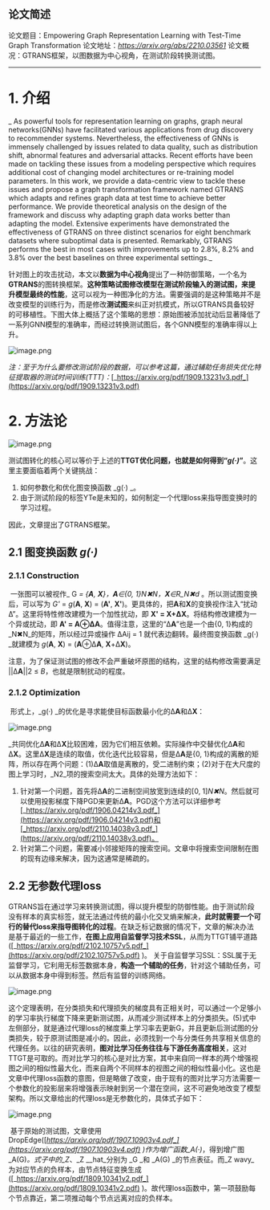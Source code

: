 ## 论文简述

论文题目：Empowering Graph Representation Learning with Test-Time Graph Transformation
论文地址：*https://arxiv.org/abs/2210.03561*
论文概况：GTRANS框架，以图数据为中心视角，在测试阶段转换测试图。

------

# 1. 介绍

_	As powerful tools for representation learning on graphs, graph neural networks(GNNs) have facilitated various applications from drug discovery to recommender systems. Nevertheless, the effectiveness of GNNs is immensely challenged by issues related to data quality, such as distribution shift, abnormal features and adversarial attacks. Recent efforts have been made on tackling these issues from a modeling perspective which requires additional cost of changing model architectures or re-training model parameters. In this work, we provide a data-centric view to tackle these issues and propose a graph transformation framework named GTRANS which adapts and refines graph data at test time to achieve better performance. We provide theoretical analysis on the design of the framework and discuss why adapting graph data works better than adapting the model. Extensive experiments have demonstrated the effectiveness of GTRANS on three distinct scenarios for eight benchmark datasets where suboptimal data is presented. Remarkably, GTRANS performs the best in most cases with improvements up to 2.8%, 8.2% and 3.8% over the best baselines on three experimental settings._

​	针对图上的攻击扰动，本文以**数据为中心视角**提出了一种防御策略，一个名为**GTRANS**的图转换框架。**这种策略试图修改模型在测试阶段输入的测试图，来提升模型最终的性能**，这可以视为一种图净化的方法。需要强调的是这种策略并不是改变模型的训练行为，而是修改**测试图**来纠正对抗模式，所以GTRANS具备较好的可移植性。下图大体上概括了这个策略的思想：原始图被添加扰动后显著降低了一系列GNN模型的准确率，而经过转换测试图后，各个GNN模型的准确率得以上升。

![image.png](https://cdn.nlark.com/yuque/0/2023/png/2381046/1673071822191-001dc347-e601-4521-a84b-b8e7cf807768.png#averageHue=%23f2f1f0&clientId=u30db8e3e-d650-4&from=paste&height=157&id=u2fafb5a3&originHeight=163&originWidth=699&originalType=binary&ratio=1&rotation=0&showTitle=false&size=49307&status=done&style=none&taskId=u3dbc845f-b903-4594-ad3a-ac8c0c53e71&title=&width=674.3636474609375)

_注：至于为什么要修改测试阶段的数据，可以参考这篇，通过辅助任务损失优化特征提取器的测试时间训练(TTT)：_[_https://arxiv.org/pdf/1909.13231v3.pdf_](https://arxiv.org/pdf/1909.13231v3.pdf)

# 2. 方法论
![image.png](https://cdn.nlark.com/yuque/0/2023/png/2381046/1673073418944-61c7dd69-fdd2-4d6a-860d-8d39abdfff2b.png#averageHue=%23eeeeee&clientId=u7ed7817f-be05-4&from=paste&height=165&id=uaa5792c1&originHeight=221&originWidth=865&originalType=binary&ratio=1&rotation=0&showTitle=false&size=76070&status=done&style=none&taskId=u24d3f3e6-0597-44f6-89bc-4315af45d17&title=&width=644)

测试图转化的核心可以等价于上述的**TTGT优化问题，也就是如何得到“_g(·)_”**。这里主要面临着两个关键挑战：

1. 如何参数化和优化图变换函数 _g(·) _。
2. 由于测试阶段的标签YTe是未知的，如何制定一个代理loss来指导图变换时的学习过程。

因此，文章提出了GTRANS框架。
## 2.1 图变换函数 _g(·)_
### 2.1.1 Construction
​		一张图可以被视作_ G _= {**A**, **X**}，**A**∈{0, 1}_N✖N_，**X**∈R_N✖d_ 。所以测试图变换后，可以写为 _G'_  = _g_(**A**, **X**) = (**A'**, **X'**)。更具体的，把**A**和**X**的变换视作注入“扰动Δ”。这里将特性修改建模为一个加性扰动，即 **X' **= **X**+Δ**X**。将结构修改建模为一个异或扰动，即 **A' **= **A**⊕Δ**A**。值得注意，这里的“Δ**A**”也是一个由{0, 1}构成的_N✖N_的矩阵，所以经过异或操作 ΔAij = 1 就代表边翻转。最终图变换函数 _g(·) _就建模为 _g_(**A**, **X**) = (**A**⊕Δ**A**, **X**+Δ**X**)。

​		注意，为了保证测试图的修改不会严重破坏原图的结构，这里的结构修改需要满足 ||Δ**A**||2 ≤ _B_，也就是限制扰动的程度。

### 2.1.2 Optimization
​		形式上，_g(·) _的优化是寻求能使目标函数最小化的Δ**A**和Δ**X**：

![image.png](https://cdn.nlark.com/yuque/0/2023/png/2381046/1673077098609-63534073-0ab8-4719-a42a-9554b7db30e0.png#averageHue=%23efefef&clientId=uedbc75e5-653a-4&from=paste&height=36&id=ue6566c39&originHeight=46&originWidth=701&originalType=binary&ratio=1&rotation=0&showTitle=false&size=9531&status=done&style=none&taskId=ubf7472b4-43de-4bb6-bfaa-e5f28594201&title=&width=554)

​		_共同优化Δ**A**和Δ**X**比较困难，因为它们相互依赖。实际操作中交替优化Δ**A**和Δ**X**。这里Δ**X**是连续的取值，优化迭代比较容易，但是Δ**A**是{0, 1}构成的离散的矩阵，所以存在两个问题：(1)Δ**A**取值是离散的，受二进制约束；(2)对于在大尺度的图上学习时，_N2_项的搜索空间太大。具体的处理方法如下：

   1. 针对第一个问题，首先将Δ**A**的二进制空间放宽到连续的[0, 1]_N✖N_。然后就可以使用投影梯度下降PGD来更新Δ**A**。PGD这个方法可以详细参考[_https://arxiv.org/pdf/1906.04214v3.pdf_](https://arxiv.org/pdf/1906.04214v3.pdf)和[_https://arxiv.org/pdf/2110.14038v3.pdf_](https://arxiv.org/pdf/2110.14038v3.pdf)。
   2. 针对第二个问题，需要减小邻接矩阵的搜索空间。文章中将搜索空间限制在图的现有边缘来解决，因为这通常是稀疏的。
## 2.2 无参数代理loss
​		GTRANS旨在通过学习来转换测试图，得以提升模型的防御性能。由于测试阶段没有样本的真实标签，就无法通过传统的最小化交叉熵来解决，**此时就需要一个可行的替代loss来指导图转化的过程**。在缺乏标记数据的情况下，文章的解决办法是基于最近的一些工作，**在图上应用自监督学习技术SSL**，从而为TTGT铺平道路([_https://arxiv.org/pdf/2102.10757v5.pdf_](https://arxiv.org/pdf/2102.10757v5.pdf) )。
关于自监督学习SSL：SSL属于无监督学习，它利用无标签数据本身，**构造一个辅助的任务**，针对这个辅助任务，可以从数据本身中得到标签。然后有监督的训练网络。

![image.png](https://cdn.nlark.com/yuque/0/2023/png/2381046/1673084639469-6ebd8b78-3b00-40b5-a37d-199862c29906.png#averageHue=%23ebebeb&clientId=u1a0fb335-6d77-4&from=paste&height=130&id=ud26c58ff&originHeight=150&originWidth=872&originalType=binary&ratio=1&rotation=0&showTitle=false&size=60098&status=done&style=none&taskId=u006f79a0-a05b-4b35-ba09-d16c0a49987&title=&width=754)

​		这个定理表明，在分类损失和代理损失的梯度具有正相关时，可以通过一个足够小的学习率执行梯度下降来更新测试图，从而减少测试样本上的分类损失。(5)式中左侧部分，就是通过代理loss的梯度乘上学习率去更新G，并且更新后测试图的分类损失，较于原测试图是减小的。因此，必须找到一个与分类任务共享相关信息的代理任务。
​		以往的研究表明，**图对比学习任务往往与下游任务高度相关**，这对TTGT是可取的。而对比学习的核心是对比方案，其中来自同一样本的两个增强视图之间的相似性最大化，而来自两个不同样本的视图之间的相似性最小化。这也是文章中代理loss函数的意图，但是略做了改变，由于现有的图对比学习方法需要一个参数化的投影层来将增强表示映射到另一个潜在空间，这不可避免地改变了模型架构。所以文章给出的代理loss是无参数化的，具体式子如下：

![image.png](https://cdn.nlark.com/yuque/0/2023/png/2381046/1673089962190-59ce5c20-103d-4e65-b653-1928f607130b.png#averageHue=%23f1f1f1&clientId=u1a0fb335-6d77-4&from=paste&height=61&id=ub724e4d8&originHeight=72&originWidth=454&originalType=binary&ratio=1&rotation=0&showTitle=false&size=9658&status=done&style=none&taskId=u03ec4d51-6730-455c-83a2-15357d47d6f&title=&width=383.18182373046875)

​		基于原始的测试图，文章使用DropEdge([_https://arxiv.org/pdf/1907.10903v4.pdf_](https://arxiv.org/pdf/1907.10903v4.pdf) )作为增广函数_A(·)_，得到增广图_A(G)_。式子中的_Z_、_Z __hat_分别为 _G _和 _A(G) _的节点表征。而_Z wavy_为对应节点的负样本，由节点特征变换生成([_https://arxiv.org/pdf/1809.10341v2.pdf_](https://arxiv.org/pdf/1809.10341v2.pdf) )。故代理loss函数中，第一项鼓励每个节点靠近，第二项推动每个节点远离对应的负样本。
